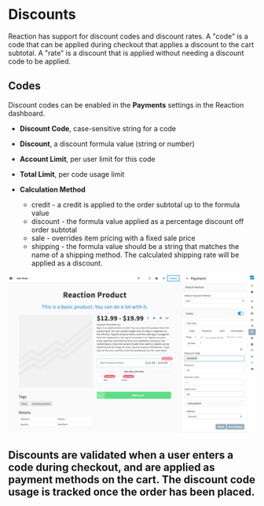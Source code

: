 # Discounts

Reaction has support for discount codes and discount rates.  A "code" is a code that can be applied during checkout that applies a discount to the cart subtotal.  A "rate" is a discount that is applied without needing a discount code to be applied.

## Codes

Discount codes can be enabled in the **Payments** <i class="rui font-icon fa fa-credit-card"></i> settings in the Reaction dashboard.

- **Discount Code**, case-sensitive string for a code

- **Discount**, a discount formula value (string or number)

- **Account Limit**, per user limit for this code

- **Total Limit**, per code usage limit

- **Calculation Method**
  - credit - a credit is applied to the order subtotal up to the formula value
  - discount - the formula value applied as a percentage discount off order subtotal
  - sale - overrides item pricing with a fixed sale price
  - shipping - the formula value should be a string that matches the name of a shipping method. The calculated shipping rate will be applied as a discount.

![](/assets/admin-dashboard-payments-discounts.png "Payment Discounts")

Discounts are validated when a user enters a code during checkout, and are applied as payment methods on the cart. The discount code usage is tracked once the order has been placed.
  -
